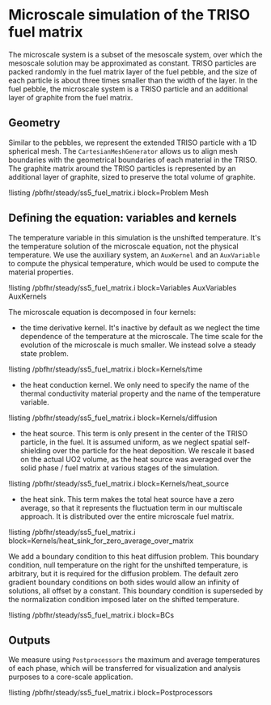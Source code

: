 # Microscale simulation of the TRISO fuel matrix

The microscale system is a subset of the mesoscale system, over which the mesoscale solution may
be approximated as constant. TRISO particles are packed randomly in the fuel matrix layer of the fuel
pebble, and the size of each particle is about three times smaller than the width of the layer.
In the fuel pebble, the microscale system is a TRISO particle and an additional layer of graphite
from the fuel matrix.

## Geometry

Similar to the pebbles, we represent the extended TRISO particle with a 1D spherical mesh.
The `CartesianMeshGenerator` allows us to align mesh boundaries with the geometrical
boundaries of each material in the TRISO. The graphite matrix around the TRISO particles is
represented by an additional layer of graphite, sized to preserve the total volume of graphite.

!listing /pbfhr/steady/ss5_fuel_matrix.i block=Problem Mesh

## Defining the equation: variables and kernels

The temperature variable in this simulation is the unshifted temperature. It's the
temperature solution of the microscale equation, not the physical temperature. We use the
auxiliary system, an `AuxKernel` and an `AuxVariable` to compute the physical temperature, which
would be used to compute the material properties.

!listing /pbfhr/steady/ss5_fuel_matrix.i block=Variables AuxVariables AuxKernels

The microscale equation is decomposed in four kernels:

  - the time derivative kernel. It's inactive by default as we neglect the time dependence of the
  temperature at the microscale. The time scale for the evolution of the microscale is much smaller.
  We instead solve a steady state problem.

!listing /pbfhr/steady/ss5_fuel_matrix.i block=Kernels/time

  - the heat conduction kernel. We only need to specify the name of the thermal conductivity material property
  and the name of the temperature variable.

  !listing /pbfhr/steady/ss5_fuel_matrix.i block=Kernels/diffusion

  - the heat source. This term is only present in the center of the TRISO particle, in the fuel. It is assumed uniform, as we neglect spatial self-shielding over
  the particle for the heat deposition. We rescale it based on the actual UO2 volume, as the heat source was averaged over the solid phase / fuel matrix at various stages of the simulation.

  !listing /pbfhr/steady/ss5_fuel_matrix.i block=Kernels/heat_source

  - the heat sink. This term makes the total heat source have a zero average, so that it represents the fluctuation term in our
  multiscale approach. It is distributed over the entire microscale fuel matrix.

  !listing /pbfhr/steady/ss5_fuel_matrix.i block=Kernels/heat_sink_for_zero_average_over_matrix

We add a boundary condition to this heat diffusion problem. This boundary condition, null temperature on the right
for the unshifted temperature, is arbitrary, but it is required for the diffusion problem. The default zero gradient
boundary conditions on both sides would allow an infinity of solutions, all offset by a constant. This boundary condition is
superseded by the normalization condition imposed later on the shifted temperature.

!listing /pbfhr/steady/ss5_fuel_matrix.i block=BCs

## Outputs

We measure using `Postprocessors` the maximum and average temperatures of each phase, which will be transferred for
visualization and analysis purposes to a core-scale application.

!listing /pbfhr/steady/ss5_fuel_matrix.i block=Postprocessors
